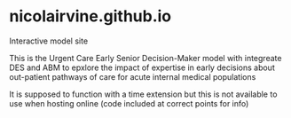# nicolairvine.github.io
Interactive model site

This is the Urgent Care Early Senior Decision-Maker model with integreate DES and ABM to epxlore the impact of expertise in early decisions about out-patient pathways of care for acute internal medical populations

It is supposed to function with a time extension but this is not available to use when hosting online (code included at correct points for info)
